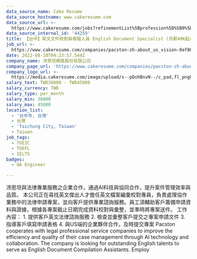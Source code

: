 ```yaml
---
data_source_name: Cake Resume
data_source_hostname: www.cakeresume.com
data_source_url: >-
  https://www.cakeresume.com/jobs?refinementList%5Bprofession%5D%5B0%5D=engineering_qa-engineer&refinementList%5Bsalary_type%5D=per_month&refinementList%5Bsalary_currency%5D=TWD&range%5Bsalary_range%5D%5Bmax%5D=600000
data_source_internal_id: '44259'
title: 【台中】英文文件校對與客服人員 English Document Specialist (月薪40K起x14個月)
job_url: >-
  https://www.cakeresume.com/companies/pacston-zh-about_us_vision-0ef869/jobs/taichung-english-document-compilation-assistant
date: 2022-08-10T04:23:57.544Z
company_name: 沛思坦網路股份有限公司
company_page_url: 'https://www.cakeresume.com/companies/pacston-zh-about_us_vision-0ef869'
company_logo_url: >-
  https://media.cakeresume.com/image/upload/s--pDohBnvN--/c_pad,fl_png8,h_200,w_200/v1660103322/gzxhiyfei8sbhqbfeb04.png
salary_text: TWD38000 - TWD45000
salary_currency: TWD
salary_type: per_month
salary_min: 38000
salary_max: 45000
location_list:
  - '台中市, 台灣'
  - 台灣
  - 'Taichung City, Taiwan'
  - Taiwan
job_tags:
  - TOEIC
  - TOEFL
  - IELTS
badges:
  - QA Engineer

---
```


沛思坦與法律專業服務之企業合作，通過AI科技與協同合作，提升案件管理效率與品質。 本公司正在尋找英文傑出人才擔任英文檔案編彙校對專員，負責處理協作業務中的法律申請專案，並向客戶提供專業諮詢服務。員工須輔助客戶籌備申請資料與證據，根據各專案截止日期完成資料校對與彙整，並準時將專案送件。 工作內容： 1. 提供客戶英文法律諮詢服務 2. 檢查並彙整客戶提交之專案申請文件 3. 指導客戶填寫申請表格 4. 與US端的企業夥伴合作，及時提交專案 Pacston cooperates with legal professional service companies to improve the efficiency and quality of their case management through AI technology and collaboration. The company is looking for outstanding English talents to serve as English Document Compilation Assistants. Employ